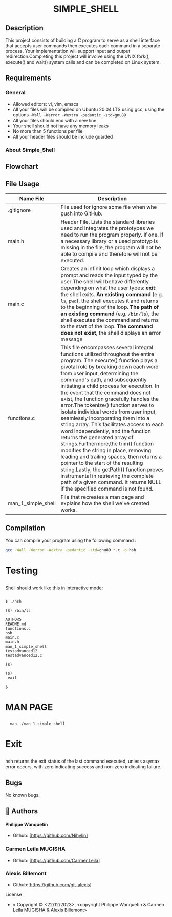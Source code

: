 # <p align="center">SIMPLE_SHELL</p>

    
## Description
This project consists of building a C program to serve as a shell interface that accepts user commands then executes each command in a separate process. Your implementation will support input and output redirection.Completing this project will involve using the UNIX fork(), execute() and wait() system calls and can be completed on Linux system.

## Requirements
### General

* Allowed editors: vi, vim, emacs
* All your files will be compiled on Ubuntu 20.04 LTS using gcc, using the options `-Wall -Werror -Wextra -pedantic -std=gnu89`
* All your files should end with a new line
* Your shell should not have any memory leaks
* No more than 5 functions per file
* All your header files should be include guarded

### About Simple_Shell
## Flowchart





## File Usage

| Name File | Description |
| -------- | -------- |
| .gitignore   | File used for ignore some file when whe push into GitHub.   |
| main.h   | Header File. Lists the standard libraries used and integrates the prototypes we need to run the program properly. If one. If a necessary library or a used prototyp is missing in the file, the program will not be able to compile and therefore will not be executed.    |
| main.c   | Creates an infinit loop which displays a prompt and reads the input typed by the user.The shell will behave differently depending on what the user types: **exit**: the shell exits. **An existing command** (e.g. `ls`, `pwd`), the shell executes it and returns to the beginning of the loop. **The path of an existing command** (e.g. `/bin/ls`), the shell executes the command and returns to the start of the loop. **The command does not exist**, the shell displays an error message
| functions.c    | This file encompasses several integral functions utilized throughout the entire program. The execute() function plays a pivotal role by breaking down each word from user input, determining the command's path, and subsequently initiating a child process for execution. In the event that the command does not exist, the function gracefully handles the error.The tokenize() function serves to isolate individual words from user input, seamlessly incorporating them into a string array. This facilitates access to each word independently, and the function returns the generated array of strings.Furthermore,the trim() function modifies the string in place, removing leading and trailing spaces, then returns a pointer to the start of the resulting string.Lastly, the getPath() function proves instrumental in retrieving the complete path of a given command. It returns NULL if the specified command is not found..  |
| man_1_simple_shell    | File that recreates a man page and explains how the shell we've created works.    |

## Compilation

You can compile your program using the following command :

```bash
gcc -Wall -Werror -Wextra -pedantic -std=gnu89 *.c -o hsh
```


# <p align="">Testing</p>
  
Shell should work like this in interactive mode:

```

$ ./hsh

($) /bin/ls

AUTHORS
README.md
functions.c
hsh
main.c
main.h
man_1_simple_shell
testadvanced12
testadvanced12.c

($)

($)
 exit

$

```

# <p align="">MAN PAGE</p>
  
    
```
  man ./man_1_simple_shell
```
# <p align="">Exit</p>
  

    
hsh  returns  the  exit status of the last command executed, unless asyntax error occurs, with zero indicating success and non-zero  indicating failure.

## Bugs

No  known bugs.

## 🙇 Authors
#### Philippe  Wanquetin
- Github: [https://github.com/Nihylin] 
### Carmen Leila MUGISHA
- Github: [https://github.com/CarmenLeila]
### Alexis Billemont
- Github:[https://github.com/git-alexis]

License
- « Copyright © <22/12/2023>, <copyright Philippe Wanquetin & Carmen Leila MUGISHA & Alexis Billemont>